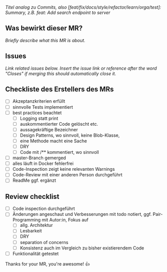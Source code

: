 *Titel analog zu Commits, also [feat/fix/docs/style/refactor/learn/orga/test]: Summary, z.B. feat: Add search endpoint to server*

## Was bewirkt dieser MR?

*Briefly describe what this MR is about.*

## Issues

*Link related issues below. Insert the issue link or reference after the word "Closes" if merging this should automatically close it.*

## Checkliste des Erstellers des MRs

- [ ] Akzeptanzkriterien erfüllt
- [ ] sinnvolle Tests implementiert
- [ ] best practices beachtet
  - [ ] Logging statt print
  - [ ] auskommentierter Code gelöscht etc.
  - [ ] aussagekräftige Bezeichner
  - [ ] Design Patterns, wo sinnvoll, keine Blob-Klasse, 
  - [ ] eine Methode macht eine Sache
  - [ ] DRY
  - [ ] Code mit /** kommentiert, wo sinnvoll
- [ ] master-Branch gemerged
- [ ] alles läuft in Docker fehlerfrei
- [ ] Code-Inspection zeigt keine relevanten Warnings
- [ ] Code-Review mit einer anderen Person durchgeführt
- [ ] ReadMe ggf. ergänzt

## Review checklist
- [ ] Code inspection durchgeführt
- [ ] Änderungen angeschaut und Verbesserungen mit todo notiert, ggf. Pair-Programming mit Autor:in, Fokus auf
  - [ ] allg. Architektur
  - [ ] Lesbarkeit 
  - [ ] DRY
  - [ ] separation of concerns
  - [ ] Konsistenz auch im Vergleich zu bisher existierendem Code
- [ ] Funktionalität getestet

Thanks for your MR, you're awesome! :+1:
